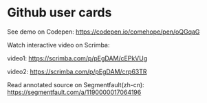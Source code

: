 # Github user cards

See demo on Codepen: https://codepen.io/comehope/pen/oQGqaG

Watch interactive video on Scrimba: 

video1: https://scrimba.com/p/pEgDAM/cEPkVUg

video2: https://scrimba.com/p/pEgDAM/crp63TR

Read annotated source on Segmentfault(zh-cn): https://segmentfault.com/a/1190000017064196